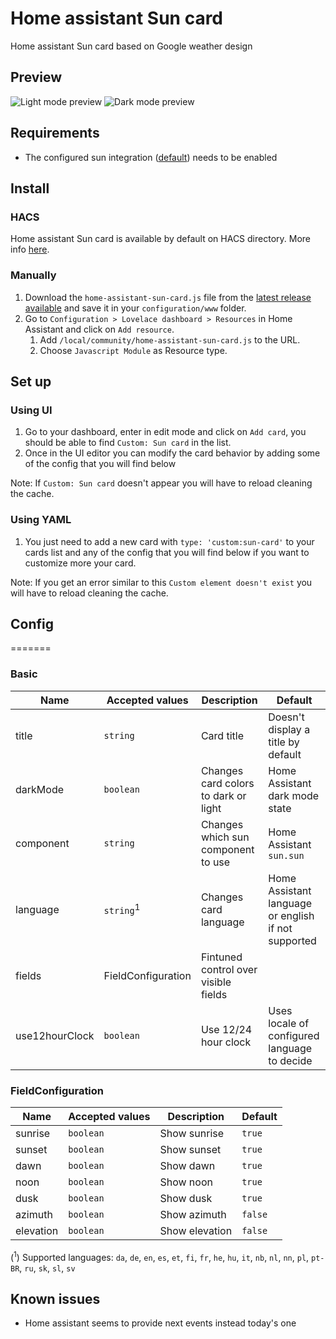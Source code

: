 # Home assistant Sun card

Home assistant Sun card based on Google weather design

## Preview

![Light mode preview](https://user-images.githubusercontent.com/6829526/118412152-54d93900-b690-11eb-8b2b-e87b4cbcca7f.png)
![Dark mode preview](https://user-images.githubusercontent.com/6829526/118412162-64f11880-b690-11eb-9bd7-b8c6c7d8efd8.png)

## Requirements

- The configured sun integration ([default](https://www.home-assistant.io/integrations/sun/)) needs to be enabled

## Install

### HACS

Home assistant Sun card is available by default on HACS directory.
More info [here](https://hacs.xyz/).

### Manually

1. Download the `home-assistant-sun-card.js` file from the [latest release available](https://github.com/AitorDB/home-assistant-sun-card/releases) and save it in your `configuration/www` folder.
1. Go to `Configuration > Lovelace dashboard > Resources` in Home Assistant and click on `Add resource`.
   1. Add `/local/community/home-assistant-sun-card.js` to the URL.
   1. Choose `Javascript Module` as Resource type.

## Set up

### Using UI

1. Go to your dashboard, enter in edit mode and click on `Add card`, you should be able to find `Custom: Sun card` in the list.
1. Once in the UI editor you can modify the card behavior by adding some of the config that you will find below

Note: If `Custom: Sun card` doesn't appear you will have to reload cleaning the cache.

### Using YAML

1. You just need to add a new card with `type: 'custom:sun-card'` to your cards list and any of the config that you will find below if you want to customize more your card.

Note: If you get an error similar to this `Custom element doesn't exist` you will have to reload cleaning the cache.

## Config

=======
### Basic
| Name           | Accepted values      | Description                          | Default                                             |
| -------------- | -------------------- | ------------------------------------ | --------------------------------------------------- |
| title          | `string`             | Card title                           | Doesn't display a title by default                  |
| darkMode       | `boolean`            | Changes card colors to dark or light | Home Assistant dark mode state                      |
| component      | `string`             | Changes which sun component to use   | Home Assistant `sun.sun`                            |
| language       | `string`<sup>1</sup> | Changes card language                | Home Assistant language or english if not supported |
| fields         | FieldConfiguration   | Fintuned control over visible fields |                                                     |
| use12hourClock | `boolean`            | Use 12/24 hour clock                 | Uses locale of configured language to decide        |

### FieldConfiguration
| Name           | Accepted values | Description    | Default |
|----------------|-----------------|----------------|---------|
| sunrise        | `boolean`       | Show sunrise   | `true`  |
| sunset         | `boolean`       | Show sunset    | `true`  |
| dawn           | `boolean`       | Show dawn      | `true`  |
| noon           | `boolean`       | Show noon      | `true`  |
| dusk           | `boolean`       | Show dusk      | `true`  |
| azimuth        | `boolean`       | Show azimuth   | `false` |
| elevation      | `boolean`       | Show elevation | `false` |

(<sup>1</sup>) Supported languages: `da`, `de`, `en`, `es`, `et`, `fi`, `fr`, `he`, `hu`, `it`, `nb`, `nl`, `nn`, `pl`, `pt-BR`, `ru`, `sk`, `sl`, `sv`

## Known issues

- Home assistant seems to provide next events instead today's one
